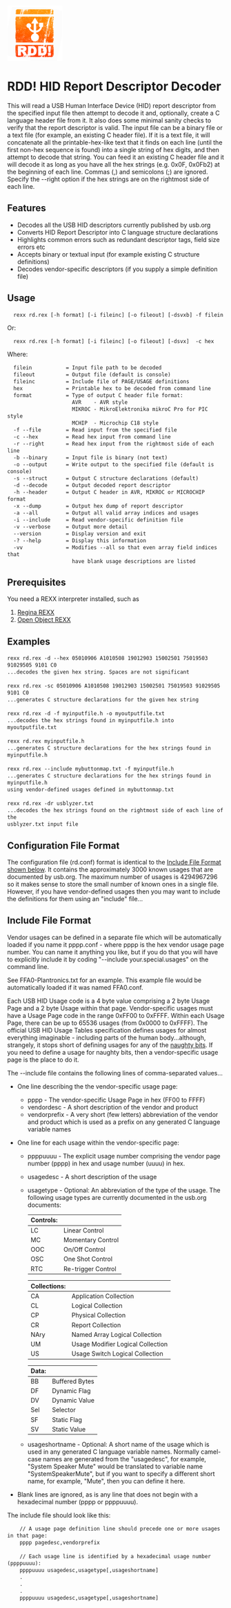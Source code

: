 ![RDD! icon](images/rdd-128x128-nobg.png)

# RDD! HID Report Descriptor Decoder

This will read a USB Human Interface Device (HID) report descriptor from the
specified input file then attempt to decode it and, optionally, create a
C language header file from it. It also does some minimal sanity checks
to verify that the report descriptor is valid.  The input file can be a
binary file or a text file (for example, an existing C header file). If
it is a text file, it will concatenate all the printable-hex-like text
that it finds on each line (until the first non-hex sequence is found)
into a single string of hex digits, and then attempt to decode that string.
You can feed it an existing C header file and it will decode it as long
as you have all the hex strings (e.g. 0x0F, 0x0Fb2) at the beginning of
each line. Commas (,) and semicolons (;) are ignored. Specify the --right
option if the hex strings are on the rightmost side of each line.


## Features

* Decodes all the USB HID descriptors currently published by usb.org
* Converts HID Report Descriptor into C language structure declarations
* Highlights common errors such as redundant descriptor tags, field size errors etc
* Accepts binary or textual input (for example existing C structure definitions)
* Decodes vendor-specific descriptors (if you supply a simple definition file)


## Usage

      rexx rd.rex [-h format] [-i fileinc] [-o fileout] [-dsvxb] -f filein

Or:

      rexx rd.rex [-h format] [-i fileinc] [-o fileout] [-dsvx]  -c hex

Where:

      filein           = Input file path to be decoded
      fileout          = Output file (default is console)
      fileinc          = Include file of PAGE/USAGE definitions
      hex              = Printable hex to be decoded from command line
      format           = Type of output C header file format:
                         AVR    - AVR style
                         MIKROC - MikroElektronika mikroC Pro for PIC style
                         MCHIP  - Microchip C18 style
      -f --file        = Read input from the specified file
      -c --hex         = Read hex input from command line
      -r --right       = Read hex input from the rightmost side of each line
      -b --binary      = Input file is binary (not text)
      -o --output      = Write output to the specified file (default is console)
      -s --struct      = Output C structure declarations (default)
      -d --decode      = Output decoded report descriptor
      -h --header      = Output C header in AVR, MIKROC or MICROCHIP format
      -x --dump        = Output hex dump of report descriptor
      -a --all         = Output all valid array indices and usages
      -i --include     = Read vendor-specific definition file
      -v --verbose     = Output more detail
      --version        = Display version and exit
      -? --help        = Display this information
      -vv              = Modifies --all so that even array field indices that
                         have blank usage descriptions are listed

## Prerequisites

You need a REXX interpreter installed, such as
  1. [Regina REXX](http://regina-rexx.sourceforge.net)
  2. [Open Object REXX](http://www.oorexx.org/)


## Examples

    rexx rd.rex -d --hex 05010906 A1010508 19012903 15002501 75019503 91029505 9101 C0
    ...decodes the given hex string. Spaces are not significant

    rexx rd.rex -sc 05010906 A1010508 19012903 15002501 75019503 91029505 9101 C0
    ...generates C structure declarations for the given hex string

    rexx rd.rex -d -f myinputfile.h -o myoutputfile.txt
    ...decodes the hex strings found in myinputfile.h into myoutputfile.txt

    rexx rd.rex myinputfile.h
    ...generates C structure declarations for the hex strings found in myinputfile.h

    rexx rd.rex --include mybuttonmap.txt -f myinputfile.h
    ...generates C structure declarations for the hex strings found in myinputfile.h 
    using vendor-defined usages defined in mybuttonmap.txt

    rexx rd.rex -dr usblyzer.txt
    ...decodes the hex strings found on the rightmost side of each line of the
    usblyzer.txt input file

## Configuration File Format

The configuration file (rd.conf) format is identical to the [Include File Format shown below](#include-file-format).
It contains the approximately 3000 known usages that are documented by usb.org.
The maximum number of usages is 4294967296 so it makes sense to store the small number of
known ones in a single file. However, if you have vendor-defined usages then you may want to include the 
definitions for them using an "include" file...


## Include File Format

Vendor usages can be defined in a separate file which will be automatically loaded if you name it
pppp.conf - where pppp is the hex vendor usage page number. You can name it anything you like, but if you do that you will
have to explicitly include it by coding "--include your.special.usages" on the command line.

See FFA0-Plantronics.txt for an example. This example file would be automatically loaded if it was named FFA0.conf.

Each USB HID Usage code is a 4 byte value comprising a 2 byte Usage Page and a 2 byte Usage within that page. Vendor-specific usages must have a Usage Page code in the range 0xFF00 to 0xFFFF. Within each Usage Page, there can be up to 65536 usages (from 0x0000 to 0xFFFF). The official USB HID Usage Tables specification defines usages for almost everything imaginable - including parts of the human body...although, strangely, it stops short of defining usages for any of the [naughty bits](http://en.wiktionary.org/wiki/naughty_bit). If you need to define a usage for naughty bits, then a vendor-specific usage page is the place to do it.

The --include file contains the following lines of comma-separated values...

* One line describing the the vendor-specific usage page:
    * pppp - The vendor-specific Usage Page in hex (FF00 to FFFF)
    * vendordesc - A short description of the vendor and product
    * vendorprefix - A very short (few letters) abbreviation of the vendor and product which is used as a prefix on any generated C language variable names

* One line for each usage within the vendor-specific page:
    * ppppuuuu - The explicit usage number comprising the vendor page number (pppp) in hex and usage number (uuuu) in hex.
    * usagedesc - A short description of the usage
    * usagetype - Optional: An abbreviation of the type of the usage. The following usage types are currently documented in the usb.org documents:

        | Controls:    |                      |
        | --------     | -------------------- |
        | LC           | Linear Control       |
        | MC           | Momentary Control    |  
        | OOC          | On/Off Control       |
        | OSC          | One Shot Control     |
        | RTC          | Re-trigger Control   |

        | Collections: |                                               |
        | -----------  | --------------------------------------------- |
        |  CA          | Application Collection                        |
        |  CL          | Logical Collection                            |
        |  CP          | Physical Collection                           |
        |  CR          | Report Collection                             |
        |  NAry        | Named Array Logical Collection                |
        |  UM          | Usage Modifier Logical Collection             |
        |  US          | Usage Switch Logical Collection               |

        | Data:        |                                               |
        | -----------  | --------------------------------------------- |
        | BB           | Buffered Bytes                                |
        | DF           | Dynamic Flag                                  |
        | DV           | Dynamic Value                                 |
        | Sel          | Selector                                      |
        | SF           | Static Flag                                   |
        | SV           | Static Value                                  |


    * usageshortname - Optional: A short name of the usage which is used in any generated C language variable names. Normally camel-case names are generated from the "usagedesc", for example, "System Speaker Mute" would be translated to variable name
    "SystemSpeakerMute", but if you want to specify a different short name, for example, "Mute", then you can define it here.

* Blank lines are ignored, as is any line that does not begin with a hexadecimal number (pppp or ppppuuuu).

The include file should look like this:

        // A usage page definition line should precede one or more usages in that page:
        pppp pagedesc,vendorprefix

        // Each usage line is identified by a hexadecimal usage number (ppppuuuu):
        ppppuuuu usagedesc,usagetype[,usageshortname]
        .
        .
        .
        ppppuuuu usagedesc,usagetype[,usageshortname]
